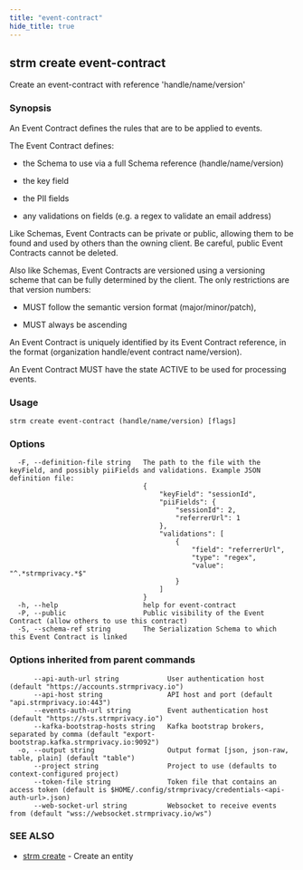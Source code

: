 ```yaml
---
title: "event-contract"
hide_title: true
---
```

## strm create event-contract

Create an event-contract with reference 'handle/name/version'

### Synopsis

An Event Contract defines the rules that are to be applied to events.

The Event Contract defines:

- the Schema to use via a full Schema reference (handle/name/version)

- the key field

- the PII fields

- any validations on fields (e.g. a regex to validate an email address)

Like Schemas, Event Contracts can be private or public, allowing them to be found and used by others than the owning
client. Be careful, public Event Contracts cannot be deleted.

Also like Schemas, Event Contracts are versioned using a versioning scheme that can be fully determined by the client.
The only restrictions are that version numbers:

- MUST follow the semantic version format (major/minor/patch),

- MUST always be ascending

An Event Contract is uniquely identified by its Event Contract reference, in the format (organization handle/event
contract name/version).

An Event Contract MUST have the state ACTIVE to be used for processing events.

### Usage


```
strm create event-contract (handle/name/version) [flags]
```

### Options

```
  -F, --definition-file string   The path to the file with the keyField, and possibly piiFields and validations. Example JSON definition file:
                                 {
                                     "keyField": "sessionId",
                                     "piiFields": {
                                         "sessionId": 2,
                                         "referrerUrl": 1
                                     },
                                     "validations": [
                                         {
                                             "field": "referrerUrl",
                                             "type": "regex",
                                             "value": "^.*strmprivacy.*$"
                                         }
                                     ]
                                 }
  -h, --help                     help for event-contract
  -P, --public                   Public visibility of the Event Contract (allow others to use this contract)
  -S, --schema-ref string        The Serialization Schema to which this Event Contract is linked
```

### Options inherited from parent commands

```
      --api-auth-url string            User authentication host (default "https://accounts.strmprivacy.io")
      --api-host string                API host and port (default "api.strmprivacy.io:443")
      --events-auth-url string         Event authentication host (default "https://sts.strmprivacy.io")
      --kafka-bootstrap-hosts string   Kafka bootstrap brokers, separated by comma (default "export-bootstrap.kafka.strmprivacy.io:9092")
  -o, --output string                  Output format [json, json-raw, table, plain] (default "table")
      --project string                 Project to use (defaults to context-configured project)
      --token-file string              Token file that contains an access token (default is $HOME/.config/strmprivacy/credentials-<api-auth-url>.json)
      --web-socket-url string          Websocket to receive events from (default "wss://websocket.strmprivacy.io/ws")
```

### SEE ALSO

* [strm create](index.md)	 - Create an entity

